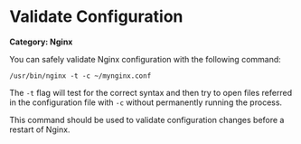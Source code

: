 # Validate Configuration

__Category: Nginx__

You can safely validate Nginx configuration with the following command:

```shell
/usr/bin/nginx -t -c ~/mynginx.conf 
```

The `-t` flag will test for the correct syntax and then try to open files referred in the configuration file with `-c` without permanently running the process. 

This command should be used to validate configuration changes before a restart of Nginx.
